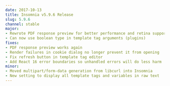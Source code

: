 ```yaml
---
date: 2017-10-13
title: Insomnia v5.9.6 Release
slug: 5.9.6
channel: stable
major:
- Rewrote PDF response preview for better performance and retina support
- Can now use boolean type in template tag arguments (plugins)
fixes:
- PDF response preview works again
- Render failures in cookie dialog no longer prevent it from opening
- Fix refresh button in template tag editor
- Add React 16 error boundaries so unhandled errors will do less harm
minor:
- Moved multipart/form-data generation from libcurl into Insomnia
- New setting to display all template tags and variables in raw text
---
```




